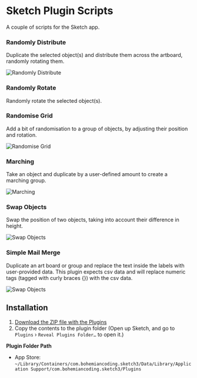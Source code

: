 Sketch Plugin Scripts
=====================

A couple of scripts for the Sketch app.

### Randomly Distribute

Duplicate the selected object(s) and distribute them across the artboard, randomly rotating them.

![Randomly Distribute](https://raw.githubusercontent.com/kumo/Sketch-Plugin-Scripts/master/docs/random-distribute.gif)

### Randomly Rotate

Randomly rotate the selected object(s).

### Randomise Grid

Add a bit of randomisation to a group of objects, by adjusting their position and rotation.

![Randomise Grid](https://raw.githubusercontent.com/kumo/Sketch-Plugin-Scripts/master/docs/randomise-grid.gif)

### Marching

Take an object and duplicate by a user-defined amount to create a marching group.

![Marching](https://raw.githubusercontent.com/kumo/Sketch-Plugin-Scripts/master/docs/marching.gif)

### Swap Objects

Swap the position of two objects, taking into account their difference in height.

![Swap Objects](https://raw.githubusercontent.com/kumo/Sketch-Plugin-Scripts/master/docs/swap-objects.gif)

### Simple Mail Merge

Duplicate an art board or group and replace the text inside the labels with user-provided data. This plugin expects csv data and will replace numeric tags (tagged with curly braces {}) with the csv data.

![Swap Objects](https://raw.githubusercontent.com/kumo/Sketch-Plugin-Scripts/master/docs/simple-mail-merge.gif)

## Installation

1. [Download the ZIP file with the Plugins](https://github.com/kumo/Sketch-Plugin-Scripts/archive/master.zip)
2. Copy the contents to the plugin folder (Open up Sketch, and go to `Plugins` › `Reveal Plugins Folder…` to open it.)

**Plugin Folder Path**

* App Store: `~/Library/Containers/com.bohemiancoding.sketch3/Data/Library/Application Support/com.bohemiancoding.sketch3/Plugins`
